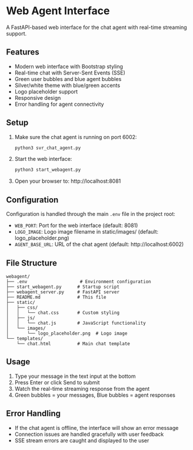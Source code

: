 # Web Agent Interface

A FastAPI-based web interface for the chat agent with real-time streaming support.

## Features

- Modern web interface with Bootstrap styling
- Real-time chat with Server-Sent Events (SSE)
- Green user bubbles and blue agent bubbles
- Silver/white theme with blue/green accents
- Logo placeholder support
- Responsive design
- Error handling for agent connectivity

## Setup

1. Make sure the chat agent is running on port 6002:
   ```bash
   python3 svr_chat_agent.py
   ```

2. Start the web interface:
   ```bash
   python3 start_webagent.py
   ```

3. Open your browser to: http://localhost:8081

## Configuration

Configuration is handled through the main `.env` file in the project root:

- `WEB_PORT`: Port for the web interface (default: 8081)
- `LOGO_IMAGE`: Logo image filename in static/images/ (default: logo_placeholder.png)  
- `AGENT_BASE_URL`: URL of the chat agent (default: http://localhost:6002)

## File Structure

```
webagent/
├── .env                    # Environment configuration
├── start_webagent.py      # Startup script
├── webagent_server.py     # FastAPI server
├── README.md              # This file
├── static/
│   ├── css/
│   │   └── chat.css       # Custom styling
│   ├── js/
│   │   └── chat.js        # JavaScript functionality
│   └── images/
│       └── logo_placeholder.png  # Logo image
└── templates/
    └── chat.html          # Main chat template
```

## Usage

1. Type your message in the text input at the bottom
2. Press Enter or click Send to submit
3. Watch the real-time streaming response from the agent
4. Green bubbles = your messages, Blue bubbles = agent responses

## Error Handling

- If the chat agent is offline, the interface will show an error message
- Connection issues are handled gracefully with user feedback
- SSE stream errors are caught and displayed to the user